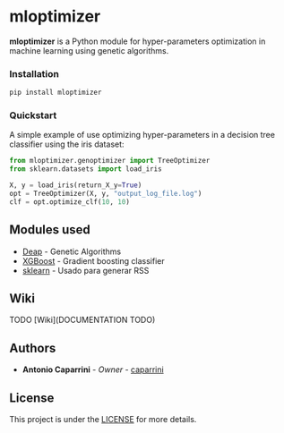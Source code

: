 # mloptimizer

**mloptimizer** is a Python module for hyper-parameters optimization in machine learning using genetic algorithms.


### Installation

```bash
pip install mloptimizer
```
### Quickstart

A simple example of use optimizing hyper-parameters in a decision tree classifier using the iris dataset:

```python
from mloptimizer.genoptimizer import TreeOptimizer
from sklearn.datasets import load_iris

X, y = load_iris(return_X_y=True)
opt = TreeOptimizer(X, y, "output_log_file.log")
clf = opt.optimize_clf(10, 10)
```

## Modules used

* [Deap](https://github.com/DEAP/deap) - Genetic Algorithms
* [XGBoost](https://github.com/dmlc/xgboost) - Gradient boosting classifier
* [sklearn](https://github.com/scikit-learn/scikit-learn) - Usado para generar RSS

## Wiki

 TODO [Wiki](DOCUMENTATION TODO)

## Authors

* **Antonio Caparrini** - *Owner* - [caparrini](https://github.com/caparrini)

## License

This project is under the [LICENSE](LICENSE) for more details.
